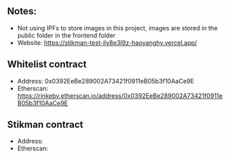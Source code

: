 ## Notes:

- Not using IPFs to store images in this project, images are stored in the public folder in the frontend folder
- Website: https://stikman-test-ily8e3l9z-haoyanghy.vercel.app/

## Whitelist contract

- Address: 0x0392EeBe289002A73421f0911eB05b3f10AaCe9E
- Etherscan: https://rinkeby.etherscan.io/address/0x0392EeBe289002A73421f0911eB05b3f10AaCe9E

## Stikman contract

- Address:
- Etherscan:

